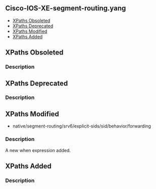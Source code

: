 ## Cisco-IOS-XE-segment-routing.yang


- [XPaths Obsoleted](#xpaths-obsoleted)
- [XPaths Deprecated](#xpaths-deprecated)
- [XPaths Modified](#xpaths-modified)
- [XPaths Added](#xpaths-added)

## XPaths Obsoleted

### Description

## XPaths Deprecated

### Description

## XPaths Modified

- native/segment-routing/srv6/explicit-sids/sid/behavior/forwarding

### Description

A new when expression added.

## XPaths Added

### Description
